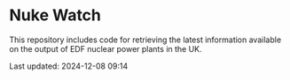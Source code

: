 # Nuke Watch

This repository includes code for retrieving the latest information available on the output of EDF nuclear power plants in the UK.

Last updated: 2024-12-08 09:14